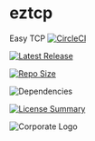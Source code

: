 # eztcp
Easy TCP
[![CircleCI](https://img.shields.io/circleci/build/github/InnovAnon-Inc/eztcp/?color=%23FF1100&logo=InnovAnon%2C%20Inc.&logoColor=%23FF1133&style=plastic)](https://circleci.com/gh/InnovAnon-Inc/eztcp/)

[![Latest Release](https://img.shields.io/github/commits-since/InnovAnon-Inc/eztcp//latest?color=%23FF1100&include_prereleases&logo=InnovAnon%2C%20Inc.&logoColor=%23FF1133&style=plastic)](https://github.com/InnovAnon-Inc/eztcp//releases/latest)

[![Repo Size](https://img.shields.io/github/repo-size/InnovAnon-Inc/eztcp/?color=%23FF1100&logo=InnovAnon%2C%20Inc.&logoColor=%23FF1133&style=plastic)](https://github.com/InnovAnon-Inc/eztcp/)

![Dependencies](https://img.shields.io/librariesio/github/InnovAnon-Inc/eztcp/?color=%23FF1100&style=plastic)

[![License Summary](https://img.shields.io/github/license/InnovAnon-Inc/eztcp/?color=%23FF1100&label=Free%20Code%20for%20a%20Free%20World%21&logo=InnovAnon%2C%20Inc.&logoColor=%23FF1133&style=plastic)](https://tldrlegal.com/license/unlicense#summary)

![Corporate Logo](https://i.imgur.com/UD8y4Is.gif)

